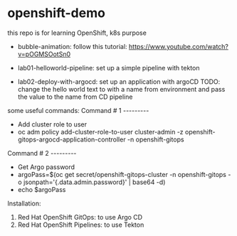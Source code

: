 # openshift-demo

this repo is for learning OpenShift, k8s purpose

- bubble-animation: follow this tutorial: https://www.youtube.com/watch?v=pOGMSOotSn0

- lab01-helloworld-pipeline: set up a simple pipeline with tekton

- lab02-deploy-with-argocd: set up an application with argoCD
TODO: change the hello world text to with a name from environment and pass the value to the name from CD pipeline

some useful commands:
Command # 1 --------- 
- Add cluster role to user 
- oc adm policy add-cluster-role-to-user cluster-admin -z openshift-gitops-argocd-application-controller -n openshift-gitops 

Command # 2 --------- 
- Get Argo password 
- argoPass=$(oc get secret/openshift-gitops-cluster -n openshift-gitops -o jsonpath='{.data.admin\.password}' | base64 -d)
- echo $argoPass 


Installation:
1. Red Hat OpenShift GitOps: to use Argo CD
2. Red Hat OpenShift Pipelines: to use Tekton
